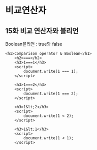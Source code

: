 # 비교연산자

## 15화 비교 연산자와 블리언

  
Boolean블리언 : true와 false

```markup
<h1>Comparison operator & Boolean</h1>
    <h2>===</h2>
    <h3>1===1</h3>
    <script>
        document.write(1 === 1);
    </script>

    <h3>1===2</h3>
    <script>
        document.write(1 === 2);
    </script>

    <h3>1&lt;2</h3>
    <script>
        document.write(1 < 2);
    </script>

    <h3>1&lt;1</h3>
    <script>
        document.write(1 < 1);
    </script>
```



